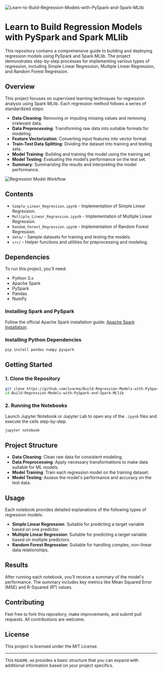 
![Learn-to-Build-Regression-Models-with-PySpark-and-Spark-MLlib](https://github.com/user-attachments/assets/ca952e96-b7aa-494c-afaf-57ccaa0e942e)

# Learn to Build Regression Models with PySpark and Spark MLlib

This repository contains a comprehensive guide to building and deploying regression models using PySpark and Spark MLlib. The project demonstrates step-by-step processes for implementing various types of regression, including Simple Linear Regression, Multiple Linear Regression, and Random Forest Regression.

## Overview

This project focuses on supervised learning techniques for regression analysis using Spark MLlib. Each regression method follows a series of standardized steps:

- **Data Cleaning**: Removing or imputing missing values and removing irrelevant data.
- **Data Preprocessing**: Transforming raw data into suitable formats for modeling.
- **Feature Vectorization**: Converting input features into vector format.
- **Train-Test Data Splitting**: Dividing the dataset into training and testing sets.
- **Model Training**: Building and training the model using the training set.
- **Model Testing**: Evaluating the model’s performance on the test set.
- **Summary**: Summarizing the results and interpreting the model performance.

![Regression Model Workflow](Learn-to-Build-Regression-Models-with-PySpark-and-Spark-MLlib.png)

## Contents

- `Simple_Linear_Regression.ipynb` - Implementation of Simple Linear Regression.
- `Multiple_Linear_Regression.ipynb` - Implementation of Multiple Linear Regression.
- `Random_Forest_Regression.ipynb` - Implementation of Random Forest Regression.
- `data/` - Sample datasets for training and testing the models.
- `src/` - Helper functions and utilities for preprocessing and modeling.

## Dependencies

To run this project, you'll need:

- Python 3.x
- Apache Spark
- PySpark
- Pandas
- NumPy

### Installing Spark and PySpark

Follow the official Apache Spark installation guide: [Apache Spark Installation](https://spark.apache.org/downloads.html).

### Installing Python Dependencies

```bash
pip install pandas numpy pyspark
```

## Getting Started

### 1. Clone the Repository

```bash
git clone https://github.com/1varma/Build-Regression-Models-with-PySpark-and-Spark-MLlib.git
cd Build-Regression-Models-with-PySpark-and-Spark-MLlib
```

### 2. Running the Notebooks

Launch Jupyter Notebook or Jupyter Lab to open any of the `.ipynb` files and execute the cells step-by-step.

```bash
jupyter notebook
```

## Project Structure

- **Data Cleaning**: Clean raw data for consistent modeling.
- **Data Preprocessing**: Apply necessary transformations to make data suitable for ML models.
- **Model Training**: Train each regression model on the training dataset.
- **Model Testing**: Assess the model's performance and accuracy on the test data.

## Usage

Each notebook provides detailed explanations of the following types of regression models:

- **Simple Linear Regression**: Suitable for predicting a target variable based on one predictor.
- **Multiple Linear Regression**: Suitable for predicting a target variable based on multiple predictors.
- **Random Forest Regression**: Suitable for handling complex, non-linear data relationships.

## Results

After running each notebook, you’ll receive a summary of the model's performance. The summary includes key metrics like Mean Squared Error (MSE) and R-Squared (R²) values.

## Contributing

Feel free to fork this repository, make improvements, and submit pull requests. All contributions are welcome.

## License

This project is licensed under the MIT License.

--- 

This `README.md` provides a basic structure that you can expand with additional information based on your project specifics.
